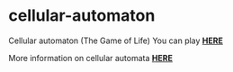# cellular-automaton
Cellular automaton (The Game of Life)
You can play [**HERE**](https://kyerz.github.io/cellular-automaton/)

More information on cellular automata [**HERE**](https://en.wikipedia.org/wiki/Cellular_automaton)

